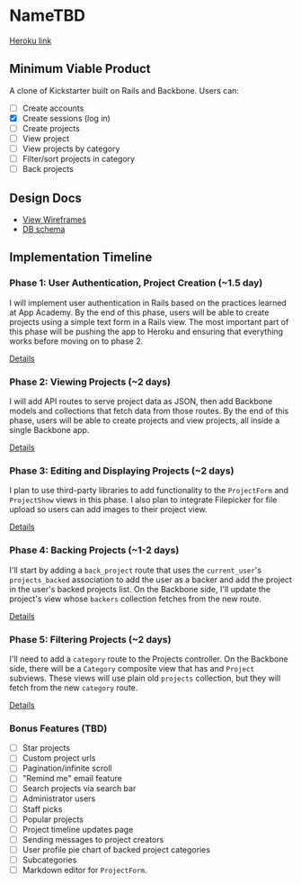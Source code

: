 # NameTBD

[Heroku link][heroku]

[heroku]: mycapstone.herokuapp.com

## Minimum Viable Product
A clone of Kickstarter built on Rails and Backbone. Users can:

<!-- This is a Markdown checklist. Use it to keep track of your progress! -->

- [ ] Create accounts
- [x] Create sessions (log in)
- [ ] Create projects
- [ ] View project
- [ ] View projects by category
- [ ] Filter/sort projects in category
- [ ] Back projects

## Design Docs
* [View Wireframes][views]
* [DB schema][schema]

[views]: ./docs/views.md
[schema]: ./docs/schema.md

## Implementation Timeline

### Phase 1: User Authentication, Project Creation (~1.5 day)
I will implement user authentication in Rails based on the practices learned at
App Academy. By the end of this phase, users will be able to create projects using
a simple text form in a Rails view. The most important part of this phase will
be pushing the app to Heroku and ensuring that everything works before moving on
to phase 2.

[Details][phase-one]

### Phase 2: Viewing Projects (~2 days)
I will add API routes to serve project data as JSON, then add Backbone
models and collections that fetch data from those routes. By the end of this
phase, users will be able to create projects and view projects, all
inside a single Backbone app.

[Details][phase-two]

### Phase 3: Editing and Displaying Projects (~2 days)
I plan to use third-party libraries to add functionality to the `ProjectForm` and
`ProjectShow` views in this phase. I also plan to integrate Filepicker for file upload so
users can add images to their project view.

[Details][phase-three]

### Phase 4: Backing Projects (~1-2 days)
I'll start by adding a `back_project` route that uses the `current_user`'s
`projects_backed` association to add the user as a backer and add the project in the
user's backed projects list. On the Backbone side, I'll update the project's view
whose `backers` collection fetches from the new route.  

[Details][phase-four]

### Phase 5: Filtering Projects (~2 days)
I'll need to add a `category` route to the Projects controller. On the
Backbone side, there will be a `Category` composite view that has
and `Project` subviews. These views will use plain old `projects`
collection, but they will fetch from the new `category` route.

[Details][phase-five]

### Bonus Features (TBD)
- [ ] Star projects
- [ ] Custom project urls
- [ ] Pagination/infinite scroll
- [ ] "Remind me" email feature
- [ ] Search projects via search bar
- [ ] Administrator users
- [ ] Staff picks
- [ ] Popular projects
- [ ] Project timeline updates page
- [ ] Sending messages to project creators
- [ ] User profile pie chart of backed project categories
- [ ] Subcategories
- [ ] Markdown editor for `ProjectForm`.

[phase-one]: ./docs/phases/phase1.md
[phase-two]: ./docs/phases/phase2.md
[phase-three]: ./docs/phases/phase3.md
[phase-four]: ./docs/phases/phase4.md
[phase-five]: ./docs/phases/phase5.md

